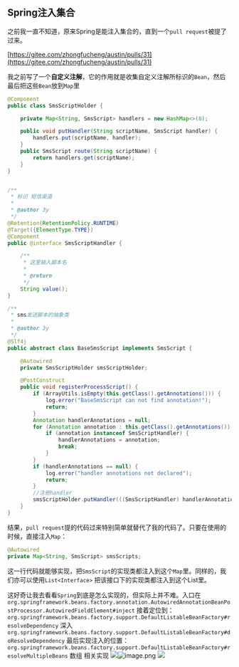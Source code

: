 ## Spring注入集合

之前我一直不知道，原来Spring是能注入集合的，直到一个`pull request`被提了过来。

[https://gitee.com/zhongfucheng/austin/pulls/31](https://gitee.com/zhongfucheng/austin/pulls/31)

我之前写了一个**自定义注解**，它的作用就是收集自定义注解所标识的`Bean`，然后最后把这些`Bean`放到`Map`里
```java
@Component
public class SmsScriptHolder {

    private Map<String, SmsScript> handlers = new HashMap<>(8);

    public void putHandler(String scriptName, SmsScript handler) {
        handlers.put(scriptName, handler);
    }
    public SmsScript route(String scriptName) {
        return handlers.get(scriptName);
    }
}


/**
 * 标识 短信渠道
 *
 * @author 3y
 */
@Retention(RetentionPolicy.RUNTIME)
@Target({ElementType.TYPE})
@Component
public @interface SmsScriptHandler {

    /**
     * 这里输入脚本名
     *
     * @return
     */
    String value();
}

/**
 * sms发送脚本的抽象类
 *
 * @author 3y
 */
@Slf4j
public abstract class BaseSmsScript implements SmsScript {

    @Autowired
    private SmsScriptHolder smsScriptHolder;

    @PostConstruct
    public void registerProcessScript() {
        if (ArrayUtils.isEmpty(this.getClass().getAnnotations())) {
            log.error("BaseSmsScript can not find annotation!");
            return;
        }
        Annotation handlerAnnotations = null;
        for (Annotation annotation : this.getClass().getAnnotations()) {
            if (annotation instanceof SmsScriptHandler) {
                handlerAnnotations = annotation;
                break;
            }
        }
        if (handlerAnnotations == null) {
            log.error("handler annotations not declared");
            return;
        }
        //注册handler
        smsScriptHolder.putHandler(((SmsScriptHandler) handlerAnnotations).value(), this);
    }
}
```

结果，`pull request`提的代码过来特别简单就替代了我的代码了。只要在使用的时候，直接注入`Map`：

```java
@Autowired
private Map<String, SmsScript> smsScripts;
```

这一行代码就能够实现，把`SmsScript`的实现类都注入到这个`Map`里。同样的，我们亦可以使用`List<Interface>` 把该接口下的实现类都注入到这个List里。

这好奇让我去看看`Spring`到底是怎么实现的，但实际上并不难。入口在`org.springframework.beans.factory.annotation.AutowiredAnnotationBeanPostProcessor.AutowiredFieldElement#inject`
接着定位到：`org.springframework.beans.factory.support.DefaultListableBeanFactory#resolveDependency`
深入 `org.springframework.beans.factory.support.DefaultListableBeanFactory#doResolveDependency`
最后实现注入的位置： `org.springframework.beans.factory.support.DefaultListableBeanFactory#resolveMultipleBeans` 数组 相关实现
![](https://p3-juejin.byteimg.com/tos-cn-i-k3u1fbpfcp/bbbb4c4503274c1396b578a95c454f13~tplv-k3u1fbpfcp-zoom-1.image#id=yXZnh&originalType=binary&ratio=1&rotation=0&showTitle=false&status=done&style=none&title=)![image.png](https://cdn.nlark.com/yuque/0/2023/png/1285871/1683882166866-5c648c18-bfc9-4ea7-a0ed-0559a0e3a66a.png#averageHue=%232d2c2c&clientId=u8e0e12cc-7ae2-4&from=paste&height=465&id=u7006b7a6&originHeight=465&originWidth=816&originalType=binary&ratio=1&rotation=0&showTitle=false&size=106030&status=done&style=none&taskId=uaa1f88fd-a4a0-4e13-b56f-341a9fc669b&title=&width=816)
![](https://p3-juejin.byteimg.com/tos-cn-i-k3u1fbpfcp/bbbb4c4503274c1396b578a95c454f13~tplv-k3u1fbpfcp-zoom-1.image#id=AHvbi&originalType=binary&ratio=1&rotation=0&showTitle=false&status=done&style=none&title=)
